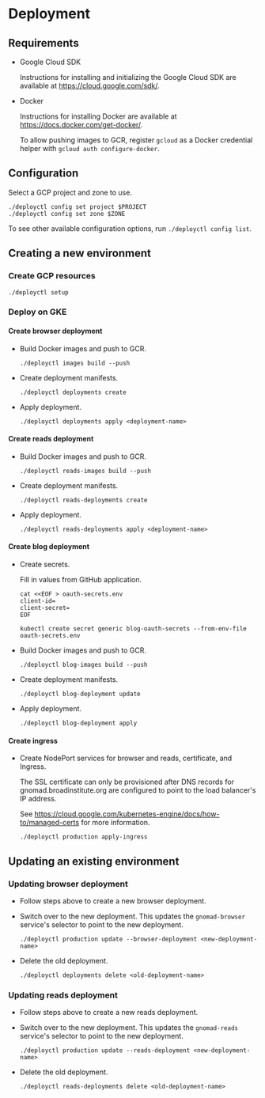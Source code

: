 # Deployment

## Requirements

- Google Cloud SDK

  Instructions for installing and initializing the Google Cloud SDK are available at https://cloud.google.com/sdk/.

- Docker

  Instructions for installing Docker are available at https://docs.docker.com/get-docker/.

  To allow pushing images to GCR, register `gcloud` as a Docker credential helper with `gcloud auth configure-docker`.

## Configuration

Select a GCP project and zone to use.

```
./deployctl config set project $PROJECT
./deployctl config set zone $ZONE
```

To see other available configuration options, run `./deployctl config list`.

## Creating a new environment

### Create GCP resources

```
./deployctl setup
```

### Deploy on GKE

#### Create browser deployment

- Build Docker images and push to GCR.

  ```
  ./deployctl images build --push
  ```

- Create deployment manifests.

  ```
  ./deployctl deployments create
  ```

- Apply deployment.

  ```
  ./deployctl deployments apply <deployment-name>
  ```

#### Create reads deployment

- Build Docker images and push to GCR.

  ```
  ./deployctl reads-images build --push
  ```

- Create deployment manifests.

  ```
  ./deployctl reads-deployments create
  ```

- Apply deployment.

  ```
  ./deployctl reads-deployments apply <deployment-name>
  ```

#### Create blog deployment

- Create secrets.

  Fill in values from GitHub application.

  ```
  cat <<EOF > oauth-secrets.env
  client-id=
  client-secret=
  EOF
  ```

  ```
  kubectl create secret generic blog-oauth-secrets --from-env-file oauth-secrets.env
  ```

- Build Docker images and push to GCR.

  ```
  ./deployctl blog-images build --push
  ```

- Create deployment manifests.

  ```
  ./deployctl blog-deployment update
  ```

- Apply deployment.

  ```
  ./deployctl blog-deployment apply
  ```

#### Create ingress

- Create NodePort services for browser and reads, certificate, and Ingress.

  The SSL certificate can only be provisioned after DNS records for gnomad.broadinstitute.org are configured to
  point to the load balancer's IP address.

  See https://cloud.google.com/kubernetes-engine/docs/how-to/managed-certs for more information.

  ```
  ./deployctl production apply-ingress
  ```

## Updating an existing environment

### Updating browser deployment

- Follow steps above to create a new browser deployment.

- Switch over to the new deployment. This updates the `gnomad-browser` service's selector to point to the new deployment.

  ```
  ./deployctl production update --browser-deployment <new-deployment-name>
  ```

- Delete the old deployment.

  ```
  ./deployctl deployments delete <old-deployment-name>
  ```

### Updating reads deployment

- Follow steps above to create a new reads deployment.

- Switch over to the new deployment. This updates the `gnomad-reads` service's selector to point to the new deployment.

  ```
  ./deployctl production update --reads-deployment <new-deployment-name>
  ```

- Delete the old deployment.

  ```
  ./deployctl reads-deployments delete <old-deployment-name>
  ```
